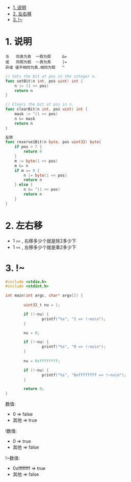 
<!-- TOC -->

- [1. 说明](#1-说明)
- [2. 左右移](#2-左右移)
- [3. !~](#3-)

<!-- /TOC -->



# 1. 说明

```
与   同真为真  一假为假     &=
或   同假为假  一真为真     |=
异或 值不相同为真,相同为假   ^
```


```go
// Sets the bit at pos in the integer n.
func setBit(n int, pos uint) int {
    n |= (1 << pos)
    return n
}

// Clears the bit at pos in n.
func clearBit(n int, pos uint) int {
    mask := ^(1 << pos)
    n &= mask
    return n
}

反转
func reserve1Bit(n byte, pos uint32) byte{
	if pos > 7 {
		return 0
	}
	m := byte(1 << pos)
	m &= n
	if m == 0 {
		n |= byte(1 << pos)
		return n
	} else {
		n &= ^(1 << pos)
		return n
	}
}

```
# 2. 左右移

* 1 `>>` , 右移多少个就是除2多少下
* 1 `<<` , 左移多少个就是乘2多少下


# 3. !~

```c++
#include <stdio.h>
#include <stdint.h>

int main(int argc, char* argv[]) {
        
        uint32_t nu = 1;

        if (!~nu) {
                printf("%s", "1 => !~nu\n");
        }

        nu = 0;

        if (!~nu) {
                printf("%s", "0 => !~nu\n");
        }
        
        nu = 0xffffffff;

        if (!~nu) {
                printf("%s", "0xffffffff => !~nu\n");
        }

        return 0;
}       
```

数值:
* 0 => false
* 其他 => true

!数值:
* 0 => true
* 其他 => false

!~数值:
* 0xffffffff => true
* 其他 => false
